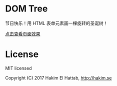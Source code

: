 # DOM Tree

节日快乐！用 HTML 表单元素画一棵旋转的圣诞树！

[点击查看页面效果](https://daxiongren.github.io/domtree/index.html)

# License

MIT licensed

Copyright (C) 2017 Hakim El Hattab, http://hakim.se
